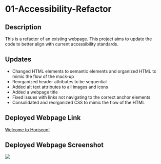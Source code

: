 # 01-Accessibility-Refactor

## Description

This is a refactor of an existing webpage. This project aims to update the code to better align with current accessibility standards.

## Updates

* Changed HTML elements to semantic elements and organized HTML to mimic the flow of the mock-up
* Reorganized header attributes to be sequential
* Added alt text attributes to all images and icons
* Added a webpage title
* Fixed issues with links not navigating to the correct anchor elements
* Consolidated and reorganized CSS to mimic the flow of the HTML

## Deployed Webpage Link
<a href="https://hanwol525.github.io/01-Accessibility-Refactor/">Welcome to Horiseon!</a>

## Deployed Webpage Screenshot
<img src="assets/images/final-screenshot.png">
